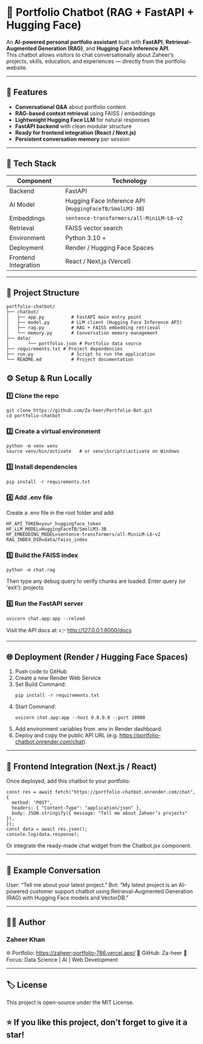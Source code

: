 # 🤖 Portfolio Chatbot (RAG + FastAPI + Hugging Face)

An **AI-powered personal portfolio assistant** built with **FastAPI**, **Retrieval-Augmented Generation (RAG)**, and **Hugging Face Inference API**.  
This chatbot allows visitors to chat conversationally about Zaheer’s projects, skills, education, and experiences — directly from the portfolio website.

---

## 🚀 Features

- **Conversational Q&A** about portfolio content  
- **RAG-based context retrieval** using FAISS / embeddings  
- **Lightweight Hugging Face LLM** for natural responses  
- **FastAPI backend** with clean modular structure  
- **Ready for frontend integration (React / Next.js)**  
- **Persistent conversation memory** per session  

---

## 🧠 Tech Stack

| Component            | Technology                                              |
| -------------------- | ------------------------------------------------------- |
| Backend              | FastAPI                                                 |
| AI Model             | Hugging Face Inference API (`HuggingFaceTB/SmolLM3-3B`) |
| Embeddings           | `sentence-transformers/all-MiniLM-L6-v2`                |
| Retrieval            | FAISS vector search                                     |
| Environment          | Python 3.10 +                                           |
| Deployment           | Render / Hugging Face Spaces                            |
| Frontend Integration | React / Next.js (Vercel)                                |

---

## 📁 Project Structure

```tree
portfolio-chatbot/
├── chatbot/
│   ├── app.py          # FastAPI main entry point
│   ├── model.py        # LLM client (Hugging Face Inference API)
│   ├── rag.py          # RAG + FAISS embedding retrieval
│   └── memory.py       # Conversation memory management
├── data/
│       └── portfolio.json # Portfolio data source
├── requirements.txt # Project dependencies
├── run.py              # Script to run the application
└── README.md           # Project documentation   
```

## ⚙️ Setup & Run Locally

### 1️⃣ Clone the repo
```
git clone https://github.com/Za-heer/Portfolio-Bot.git
cd portfolio-chatbot
```

### 2️⃣ Create a virtual environment
```
python -m venv venv
source venv/bin/activate   # or venv\Scripts\activate on Windows
```

### 3️⃣ Install dependencies
```
pip install -r requirements.txt
```

### 4️⃣ Add .env file
Create a .env file in the root folder and add:
```
HF_API_TOKEN=your_huggingface_token
HF_LLM_MODEL=HuggingFaceTB/SmolLM3-3B
HF_EMBEDDING_MODEL=sentence-transformers/all-MiniLM-L6-v2
RAG_INDEX_DIR=data/faiss_index
```

### 5️⃣ Build the FAISS index
```
python -m chat.rag
```
Then type any debug query to verify chunks are loaded:
Enter query (or 'exit'): projects

### 6️⃣ Run the FastAPI server
```
uvicorn chat.app:app --reload
```
Visit the API docs at:
👉 http://127.0.0.1:8000/docs


---
## 🌐 Deployment (Render / Hugging Face Spaces)
1. Push code to GitHub
2. Create a new Render Web Service
3. Set Build Command:
   ```
   pip install -r requirements.txt
   ```
4. Start Command:
   ```
   uvicorn chat.app:app --host 0.0.0.0 --port 10000
   ```
5. Add environment variables from .env in Render dashboard.
6. Deploy and copy the public API URL (e.g. https://portfolio-chatbot.onrender.com/chat).
   

---
## 💬 Frontend Integration (Next.js / React)
Once deployed, add this chatbot to your portfolio:

```
const res = await fetch("https://portfolio-chatbot.onrender.com/chat", {
  method: "POST",
  headers: { "Content-Type": "application/json" },
  body: JSON.stringify({ message: "Tell me about Zaheer’s projects" }),
});
const data = await res.json();
console.log(data.response);
```

Or integrate the ready-made chat widget from the Chatbot.jsx component.


---
## 🧩 Example Conversation
User: “Tell me about your latest project.”
Bot: “My latest project is an AI-powered customer support chatbot using Retrieval-Augmented Generation (RAG) with Hugging Face models and VectorDB.”


---
## 🧑‍💻 Author
### Zaheer Khan
🌐 Portfolio: https://zaheer-portfolio-786.vercel.app/
💼 GitHub: Za-heer
🧠 Focus: Data Science | AI | Web Development


---
## 🏷 License
This project is open-source under the MIT License.

## ⭐ If you like this project, don’t forget to give it a star!